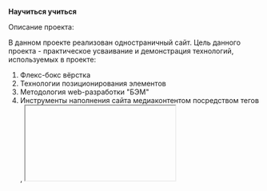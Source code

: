 **Научиться учиться**

Описание проекта:

В данном проекте реализован одностраничный сайт.
Цель данного проекта - практическое усваивание и демонстрация технологий, используемых в проекте:

1. Флекс-бокс вёрстка
2. Технологии позиционирования элементов
3. Методология web-разработки "БЭМ"
4. Инструменты наполнения сайта медиаконтентом посредством тегов <img>, <iframe>
5. Инструменты анимации и трансформации (<tranform>, transition, keyframes, animation)
6. Организация файлового пространства проекта согласно БЭМ
